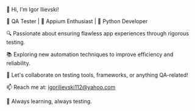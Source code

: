 👋 Hi, I'm Igor Ilievski!

🎯 QA Tester | 📱 Appium Enthusiast | 🐍 Python Developer

🔍 Passionate about ensuring flawless app experiences through rigorous testing.

📚 Exploring new automation techniques to improve efficiency and reliability.

💬 Let's collaborate on testing tools, frameworks, or anything QA-related!

📫 Reach me at: igorilievski112@yahoo.com

🌟 Always learning, always testing.
